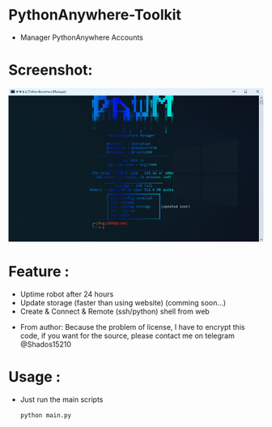# PythonAnywhere-Toolkit
* Manager PythonAnywhere Accounts
# Screenshot:
![Screen shot](https://raw.githubusercontent.com/netrotion/PythonAnywhere-Toolkit/main/assets/screenshot.png)
# Feature :
  + Uptime robot after 24 hours
  + Update storage (faster than using website) (comming soon...)
  + Create & Connect & Remote (ssh/python) shell from web
- From author: Because the problem of license, I have to encrypt this code, if you want for the source, please contact me on telegram @Shados15210
# Usage :
- Just run the main scripts
  ```
  python main.py
  ```
